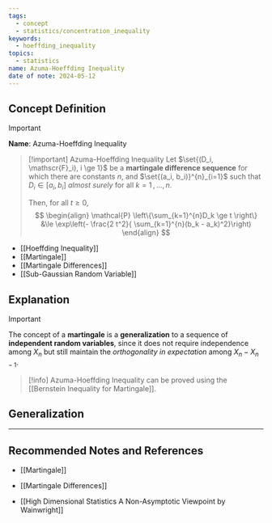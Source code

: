 ```yaml
---
tags:
  - concept
  - statistics/concentration_inequality
keywords:
  - hoeffding_inequality
topics:
  - statistics
name: Azuma-Hoeffding Inequality
date of note: 2024-05-12
---
```


## Concept Definition

>[!important]
>**Name**: Azuma-Hoeffding Inequality


>[!important] Azuma-Hoeffding Inequality
>Let $\set{(D_i, \mathscr{F}_i), i \ge 1}$ be a **martingale difference sequence** for which there are constants $n$, and $\set{(a_i, b_i)}^{n}_{i=1}$ such that $D_i \in [a_i, b_i]$ *almost surely* for all $k = 1 \,{,}\ldots{,}\, n$. 
>
>Then, for all $t \ge 0$,
>$$
> \begin{align}
> \mathcal{P} \left\{\sum_{k=1}^{n}D_k  \ge t  \right\}  &\le \exp\left(- \frac{2 t^2}{ \sum_{k=1}^{n}(b_k - a_k)^2}\right) 
> \end{align}
>$$ 

- [[Hoeffding Inequality]]
- [[Martingale]]
- [[Martingale Differences]]
- [[Sub-Gaussian Random Variable]]

## Explanation

>[!important]
>The concept of a **martingale** is a **generalization** to a sequence of **independent random variables**, since it does not require independence among $X_{n}$ but still maintain the *orthogonality in expectation* among $X_{n} - X_{n-1}$.


>[!info]
>Azuma-Hoeffding Inequality can be proved using the [[Bernstein Inequality for Martingale]].


## Generalization








-----------
##  Recommended Notes and References

- [[Martingale]]
- [[Martingale Differences]]

- [[High Dimensional Statistics A Non-Asymptotic Viewpoint by Wainwright]]